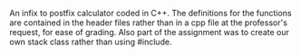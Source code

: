 An infix to postfix calculator coded in C++. The definitions for the functions are contained in the header files rather than in a cpp file at the professor's request, for ease of grading. Also part of the assignment was to create our own stack class rather than using #include<stack>.
